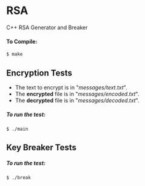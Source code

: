 # RSA
C++ RSA Generator and Breaker 

#### To Compile:
```console
$ make
```

## Encryption Tests

* The text to encrypt is in "*messages/text.txt*".
* The **encrypted** file is in "*messages/encoded.txt*".
* The **decrypted** file is in "*messages/decoded.txt*".

##### To run the test:
```console
$ ./main
```

## Key Breaker Tests

##### To run the test:
```console
$ ./break
```

